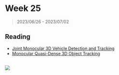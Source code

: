 # Week 25

> 2023/06/26 - 2023/07/02

## Reading

- [Joint Monocular 3D Vehicle Detection and Tracking](https://arxiv.org/abs/1811.10742)  
- [Monocular Quasi-Dense 3D Object Tracking](https://arxiv.org/abs/2103.07351)  

<br />
<img src="imgs/3d-tracking.svg" />
